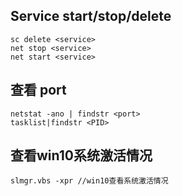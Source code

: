 ## Service start/stop/delete
```
sc delete <service>
net stop <service>
net start <service>
```

## 查看 port
```shell
netstat -ano | findstr <port>
tasklist|findstr <PID>
```

## 查看win10系统激活情况
```
slmgr.vbs -xpr //win10查看系统激活情况
```